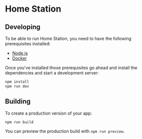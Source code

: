# Home Station

## Developing

To be able to run Home Station, you need to have the following prerequisites installed:

- [Node.js](https://nodejs.org/en/download/current)
- [Docker](https://docs.docker.com/engine/install/)

Once you've installed those prerequisites go ahead and install the dependencies and start a development server:

```bash
npm install
npm run dev
```

## Building

To create a production version of your app:

```bash
npm run build
```

You can preview the production build with `npm run preview`.

